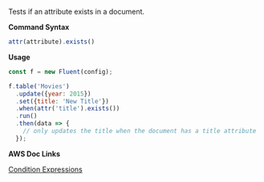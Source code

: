 Tests if an attribute exists in a document.

**Command Syntax**

```javascript
attr(attribute).exists()
```

**Usage**

```javascript
const f = new Fluent(config);

f.table('Movies')
  .update({year: 2015})
  .set({title: 'New Title'})
  .when(attr('title').exists())
  .run()
  .then(data => {
    // only updates the title when the document has a title attribute
  });
```

**AWS Doc Links**

[Condition Expressions](http://docs.aws.amazon.com/amazondynamodb/latest/developerguide/Expressions.SpecifyingConditions.html)